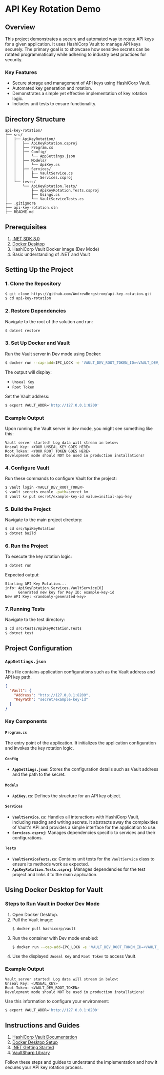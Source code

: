 # API Key Rotation Demo

## Overview
This project demonstrates a secure and automated way to rotate API keys for a given application. It uses HashiCorp Vault to manage API keys securely. The primary goal is to showcase how sensitive secrets can be rotated programmatically while adhering to industry best practices for security.

### Key Features
- Secure storage and management of API keys using HashiCorp Vault.
- Automated key generation and rotation.
- Demonstrates a simple yet effective implementation of key rotation logic.
- Includes unit tests to ensure functionality.

## Directory Structure

```plaintext
api-key-rotation/
├── src/
│   ├── ApiKeyRotation/
│   │   ├── ApiKeyRotation.csproj
│   │   ├── Program.cs
│   │   ├── Config/
│   │   │   └── AppSettings.json
│   │   ├── Models/
│   │   │   └── ApiKey.cs
│   │   ├── Services/
│   │   │   ├── VaultService.cs
│   │   │   └── Services.csproj
│   └── tests/
│       └── ApiKeyRotation.Tests/
│           ├── ApiKeyRotation.Tests.csproj
│           ├── Usings.cs
│           └── VaultServiceTests.cs
├── .gitignore
├── api-key-rotation.sln
├── README.md
```

## Prerequisites

1. [.NET SDK 8.0](https://dotnet.microsoft.com/download)
2. [Docker Desktop](https://www.docker.com/products/docker-desktop)
3. HashiCorp Vault Docker image (Dev Mode)
4. Basic understanding of .NET and Vault

## Setting Up the Project

### 1. Clone the Repository
```bash
$ git clone https://github.com/AndrewBergstrom/api-key-rotation.git
$ cd api-key-rotation
```

### 2. Restore Dependencies
Navigate to the root of the solution and run:
```bash
$ dotnet restore
```

### 3. Set Up Docker and Vault
Run the Vault server in Dev mode using Docker:

```bash
$ docker run --cap-add=IPC_LOCK -e 'VAULT_DEV_ROOT_TOKEN_ID=<VAULT_DEV_ROOT_TOKEN>' -p 8200:8200 vault
```

The output will display:
- `Unseal Key`
- `Root Token`

Set the Vault address:
```bash
$ export VAULT_ADDR='http://127.0.0.1:8200'
```

### Example Output
Upon running the Vault server in dev mode, you might see something like this:

```plaintext
Vault server started! Log data will stream in below:
Unseal Key: <YOUR UNSEAL KEY GOES HERE>
Root Token: <YOUR ROOT TOKEN GOES HERE>
Development mode should NOT be used in production installations!
```

### 4. Configure Vault
Run these commands to configure Vault for the project:

```bash
$ vault login <VAULT_DEV_ROOT_TOKEN>
$ vault secrets enable -path=secret kv
$ vault kv put secret/example-key-id value=initial-api-key
```

### 5. Build the Project
Navigate to the main project directory:
```bash
$ cd src/ApiKeyRotation
$ dotnet build
```

### 6. Run the Project
To execute the key rotation logic:
```bash
$ dotnet run
```
Expected output:
```plaintext
Starting API Key Rotation...
info: ApiKeyRotation.Services.VaultService[0]
      Generated new key for Key ID: example-key-id
New API Key: <randomly-generated-key>
```

### 7. Running Tests
Navigate to the test directory:
```bash
$ cd src/tests/ApiKeyRotation.Tests
$ dotnet test
```

## Project Configuration

### `AppSettings.json`
This file contains application configurations such as the Vault address and API key path.
```json
{
  "Vault": {
    "Address": "http://127.0.0.1:8200",
    "KeyPath": "secret/example-key-id"
  }
}
```

### Key Components

#### `Program.cs`
The entry point of the application. It initializes the application configuration and invokes the key rotation logic.

#### `Config`
- **`AppSettings.json`**: Stores the configuration details such as Vault address and the path to the secret.

#### `Models`
- **`ApiKey.cs`**: Defines the structure for an API key object.

#### `Services`
- **`VaultService.cs`**: Handles all interactions with HashiCorp Vault, including reading and writing secrets. It abstracts away the complexities of Vault's API and provides a simple interface for the application to use.
- **`Services.csproj`**: Manages dependencies specific to services and their configurations.

#### `Tests`
- **`VaultServiceTests.cs`**: Contains unit tests for the `VaultService` class to ensure its methods work as expected.
- **`ApiKeyRotation.Tests.csproj`**: Manages dependencies for the test project and links it to the main application.

## Using Docker Desktop for Vault

### Steps to Run Vault in Docker Dev Mode
1. Open Docker Desktop.
2. Pull the Vault image:
   ```bash
   $ docker pull hashicorp/vault
   ```
3. Run the container with Dev mode enabled:
   ```bash
   $ docker run --cap-add=IPC_LOCK -e 'VAULT_DEV_ROOT_TOKEN_ID=<VAULT_DEV_ROOT_TOKEN>' -p 8200:8200 vault
   ```
4. Use the displayed `Unseal Key` and `Root Token` to access Vault.

### Example Output
```plaintext
Vault server started! Log data will stream in below:
Unseal Key: <UNSEAL_KEY>
Root Token: <VAULT_DEV_ROOT_TOKEN>
Development mode should NOT be used in production installations!
```

Use this information to configure your environment:

```bash
$ export VAULT_ADDR='http://127.0.0.1:8200'
```

## Instructions and Guides

1. [HashiCorp Vault Documentation](https://developer.hashicorp.com/vault/docs)
2. [Docker Desktop Setup](https://docs.docker.com/desktop/)
3. [.NET Getting Started](https://learn.microsoft.com/en-us/dotnet/core/tutorials/with-visual-studio)
4. [VaultSharp Library](https://github.com/rajanadar/VaultSharp)

Follow these steps and guides to understand the implementation and how it secures your API key rotation process.

